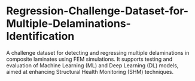 # Regression-Challenge-Dataset-for-Multiple-Delaminations-Identification
A challenge dataset for detecting and regressing multiple delaminations in composite laminates using FEM simulations. It supports testing and evaluation of Machine Learning (ML) and Deep Learning (DL) models, aimed at enhancing Structural Health Monitoring (SHM) techniques.
